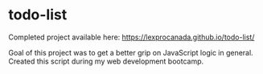# todo-list

Completed project available here: https://lexprocanada.github.io/todo-list/

Goal of this project was to get a better grip on JavaScript logic in general. Created this script during my web development bootcamp.
